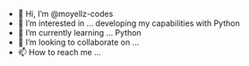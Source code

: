 - 👋 Hi, I’m @moyellz-codes
- 👀 I’m interested in ... developing my capabilities with Python
- 🌱 I’m currently learning ... Python
- 💞️ I’m looking to collaborate on ...
- 📫 How to reach me ...

<!---
moyellz-codes/moyellz-codes is a ✨ special ✨ repository because its `README.md` (this file) appears on your GitHub profile.
You can click the Preview link to take a look at your changes.
--->
